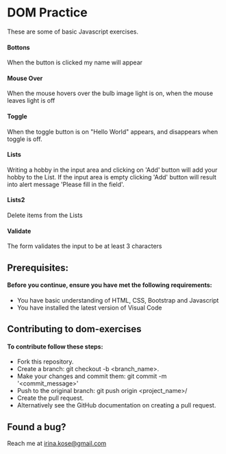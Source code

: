# DOM Practice
These are some of basic Javascript exercises.

#### Bottons
When the button is clicked my name will appear

#### Mouse Over
When the mouse hovers over the bulb image light is on, when the mouse leaves light is off

#### Toggle
When the toggle button is on "Hello World" appears, and disappears when toggle is off.

#### Lists
Writing a hobby in the input area and clicking on 'Add' button will add your hobby to the List. If the input area is empty clicking 'Add' button will result into alert message 'Please fill in the field'.

#### Lists2
Delete items from the Lists

#### Validate
The form validates the input to be at least 3 characters

## Prerequisites:

#### Before you continue, ensure you have met the following requirements:
- You have basic understanding of HTML, CSS, Bootstrap and Javascript
- You have installed the latest version of Visual Code 

## Contributing to dom-exercises
#### To contribute follow these steps:
- Fork this repository.
- Create a branch: git checkout -b <branch_name>.
- Make your changes and commit them: git commit -m '<commit_message>'
- Push to the original branch: git push origin <project_name>/<location>
- Create the pull request.
- Alternatively see the GitHub documentation on creating a pull request.

## Found a bug?
Reach me at irina.kose@gmail.com
 
